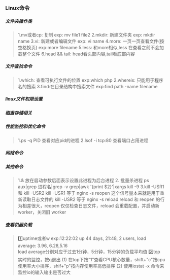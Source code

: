### Linux命令
##### 文件夹操作类
> 1.mv或者cp: 复制 exp: mv file1 file2
> 2.mkdir: 新建文件夹 exp: mkdir name
> 3.vi: 新建或者编辑文件 exp: vi name
> 4.more: 一页一页查看文件(按空格换页) exp:more filename
> 5.less: 和more相似,less 在查看之前不会加载整个文件
> 6.head && tail: head看头部内容,tail看底部内容
##### 文件查找命令
> 1.which: 查看可执行文件的位置 exp:which php
> 2.whereis: 只能用于程序名的搜索
> 3.find:在目录结构中搜索文件 exp:find path -name filename
##### linux文件权限设置
##### 磁盘存储相关
##### 性能监控和优化命令
> 1.ps -q PID 查看对应pid的进程
> 2.lsof -i tcp:80 查看端口占用进程
##### 网络命令
##### 其他命令
> 1.& 放在启动参数后面表示设置此进程为后台进程
> 2. 批量杀进程
ps aux|grep 进程名|grep -v grep|awk '{print $2}'|xargs kill -9
> 3.kill -USR1 和 kill -USR2
kill -USR1 等于 nginx -s reopen 
这个信号量本来就是用于重新读取日志文件的 
kill -USR2 等于 nginx -s reload 
reload 和 reopen 的行为相差很大，reopen 仅仅检查日志文件，reload 会重载配置，并启动新 worker，关闭旧 worker 
##### 查看机器负载
> 1️⃣uptime或者w 
exp:12:22:02 up 44 days, 21:48,  2 users,  load average: 3.96, 6.28,5.16  
load average分别对应于过去1分钟，5分钟，15分钟的负载平均值
> 2️⃣top  实时的监控，按q退出
(1) 在top下按“1”查看CPU核心数量，shift+"c"按cpu使用率大小排序，shif+"p"按内存使用率高低排序
(2) 使用iostat -x 命令来监控io的输入输出是否过大




